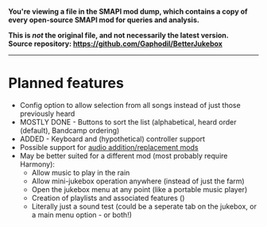 **You're viewing a file in the SMAPI mod dump, which contains a copy of every open-source SMAPI mod
for queries and analysis.**

**This is _not_ the original file, and not necessarily the latest version.**  
**Source repository: https://github.com/Gaphodil/BetterJukebox**

----

# Planned features

* Config option to allow selection from all songs instead of just those previously heard
* MOSTLY DONE - Buttons to sort the list (alphabetical, heard order (default), Bandcamp ordering)
* ADDED - Keyboard and (hypothetical) controller support
* Possible support for [audio addition/replacement mods](https://www.nexusmods.com/stardewvalley/mods/categories/12/)
* May be better suited for a different mod (most probably require Harmony):
  * Allow music to play in the rain
  * Allow mini-jukebox operation anywhere (instead of just the farm)
  * Open the jukebox menu at any point (like a portable music player)
  * Creation of playlists and associated features ()
  * Literally just a sound test (could be a seperate tab on the jukebox, or a main menu option - or both!)